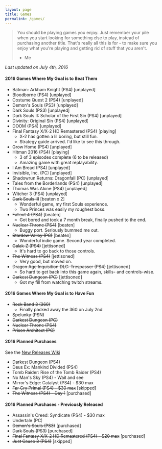 ```yaml
---
layout: page
title: Games
permalink: /games/
---
```


> You should be playing games you enjoy. Just remember your pile when you start
> looking for something else to play, instead of purchasing another title. That's
> really all this is for - to make sure you enjoy what you're playing and getting
> rid of stuff that you aren't.
> - Me

*Last updated on July 4th, 2016*

#### 2016 Games Where My Goal is to Beat Them

- Batman: Arkham Knight (PS4) [unplayed]
- Bloodborne (PS4) [unplayed]
- Costume Quest 2 (PS4) [unplayed]
- Demon's Souls (PS3) [unplayed]
- Dark Souls (PS3) [unplayed]
- Dark Souls II: Scholar of the First Sin (PS4) [unplayed]
- Divinity: Original Sin (PS4) [unplayed]
- DOOM (PS4) [unplayed]
- Final Fantasy X/X-2 HD Remastered (PS4) [playing]
  - X-2 has gotten a lil boring, but still fun.
  - Strategy guide arrived. I'd like to see this through.
- Grow Home (PS4) [unplayed]
- Hitman 2016 (PS4) [playing]
  - 3 of 3 episodes complete (6 to be released)
  - Amazing game with great replayability.
- I Am Bread (PS4) [unplayed]
- Invisible, Inc. (PC) [unplayed]
- Shadowrun Returns: Dragonfall (PC) [unplayed]
- Tales from the Borderlands (PS4) [unplayed]
- Thomas Was Alone (PS4) [unplayed]
- Witcher 3 (PS4) [unplayed]
- ~~Dark Souls III~~ [beaten x 2]
  - Wonderful game, my first Souls experience.
  - Two Princes was easily my roughest boss.
- ~~Fallout 4 (PS4)~~ [beaten]
  - Got bored and took a 7 month break, finally pushed to the end.
- ~~Nuclear Throne (PS4)~~ [beaten]
  - Buggy port. Seriously bummed me out.
- ~~Stardew Valley (PC)~~ [beaten]
  - Wonderful indie game. Second year completed.
- ~~Galak-Z (PS4)~~ [jettisoned]
  - It's hard to go back to those controls.
- ~~The Witness (PS4)~~ [jettisoned]
  - Very good, but moved on.
- ~~Dragon Age Inquisition DLC: Trespasser (PS4)~~ [jettisoned]
  - So hard to get back into this game again, skills- and controls-wise.
- ~~Darkest Dungeon (PC)~~ [jettisoned]
  - Got my fill from watching twitch streams.

#### 2016 Games Where My Goal is to Have Fun

- ~~Rock Band 3 (360)~~
  - Finally packed away the 360 on July 2nd
- ~~Spelunky (PSN)~~
- ~~Darkest Dungeon (PC)~~
- ~~Nuclear Throne (PS4)~~
- ~~Prison Architect (PC)~~

#### 2016 Planned Purchases 

See the [New Releases Wiki][new-releases]

- Darkest Dungeon (PS4)
- Deus Ex: Mankind Divided (PS4)
- Tomb Raider: Rise of the Tomb Raider (PS4)
- No Man's Sky (PS4) - Wait and see
- Mirror's Edge: Catalyst (PS4) - $30 max
- ~~Far Cry Primal (PS4) - $30 max~~ [skipped]
- ~~The Witness (PS4) - Day 1~~ [purchased]

#### 2016 Planned Purchases - Previously Released

- Assassin's Creed: Syndicate (PS4) - $30 max
- Undertale (PC)
- ~~Demon's Souls (PS3)~~ [purchased]
- ~~Dark Souls (PS3)~~ [purchased]
- ~~Final Fantasy X/X-2 HD Remastered (PS4) - $20 max~~ [purchased]
- ~~Just Cause 3 (PS4)~~ [skipped]

[new-releases]: https://en.wikipedia.org/wiki/2016_in_video_gaming#Game_releases
